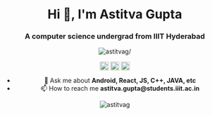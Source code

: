 <h1 align="center">Hi 👋, I'm Astitva Gupta</h1>
<h3 align="center">A computer science undergrad from IIIT Hyderabad</h3>
<p align="center"> <img src=https://komarev.com/ghpvc/?username=astitvag alt=astitvag/> </p>
<p align="center">
<a href=https://linkedin.com/in/astitva-gupta target="blank"><img align="center" src=https://cdn.jsdelivr.net/npm/simple-icons@3.0.1/icons/linkedin.svg alt="astitva-gupta" height="20" width="20" /></a>
<a href=https://fb.com/astitva.g.5 target="blank"><img align="center" src=https://cdn.jsdelivr.net/npm/simple-icons@3.0.1/icons/facebook.svg alt="astitva gupta" height="20" width="20" /></a>
<a href=https://instagram.com/_alphaculf_ target="blank"><img align="center" src=https://cdn.jsdelivr.net/npm/simple-icons@3.0.1/icons/instagram.svg alt="_alphaculf_" height="20" width="20" /></a>
</p>

<ul align="center">
  <li> 💬 Ask me about <b>Android, React, JS, C++, JAVA, etc</b></li>
  <li> 📫 How to reach me <b>astitva.gupta@students.iiit.ac.in</b></li>
</ul>
<p align="center">
<img src=https://github-readme-stats.vercel.app/api?username=astitvag&show_icons=true alt=astitvag /> </p>

